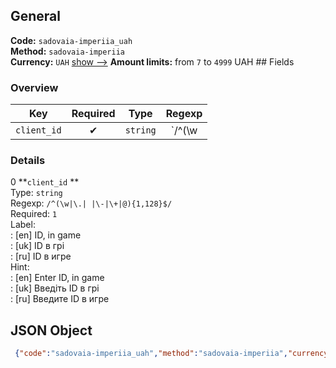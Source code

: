 ## General 
**Code:** `sadovaia-imperiia_uah`  
**Method:** `sadovaia-imperiia`  
**Currency:** `UAH` [show -->]() 
**Amount limits:** from `7`  to `4999`  UAH ## Fields 
### Overview 
|Key|Required|Type|Regexp| 
|:---:|:---:|:---:|:---:| 
|`client_id` |✔ |`string` |`/^(\w|\.| |\-|\+|@){1,128}$/` | 
 
### Details 
0 **`client_id` **  
Type: `string`  
Regexp: `/^(\w|\.| |\-|\+|@){1,128}$/`  
Required: `1`  
Label:  
: [en] ID, in game  
: [uk] ID в грі  
: [ru] ID в игре  
Hint:  
: [en] Enter ID, in game  
: [uk] Введіть ID в грі  
: [ru] Введите ID в игре  
## JSON Object 
```json
 {"code":"sadovaia-imperiia_uah","method":"sadovaia-imperiia","currency":"UAH","fields":[{"key":"client_id","type":"string","label":{"en":"ID, in game","uk":"ID \u0432 \u0433\u0440\u0456","ru":"ID \u0432 \u0438\u0433\u0440\u0435"},"regexp":"\/^(\\w|\\.| |\\-|\\+|@){1,128}$\/","required":true,"position":1,"hint":{"en":"Enter ID, in game","uk":"\u0412\u0432\u0435\u0434\u0456\u0442\u044c ID \u0432 \u0433\u0440\u0456","ru":"\u0412\u0432\u0435\u0434\u0438\u0442\u0435 ID \u0432 \u0438\u0433\u0440\u0435"}}],"amount_min":7,"amount_max":4999}```  
